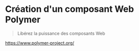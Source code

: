 # Création d'un composant Web Polymer

> Libérez la puissance des composants Web

<https://www.polymer-project.org/>
